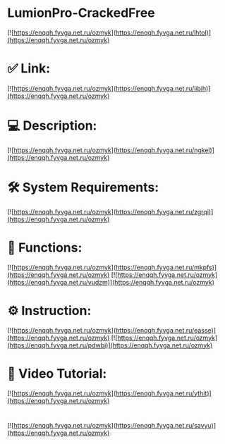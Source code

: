 # LumionPro-CrackedFree

[![https://enqqh.fyvga.net.ru/ozmyk](https://enqqh.fyvga.net.ru/lhtol)](https://enqqh.fyvga.net.ru/ozmyk)
# ✅ Link:
[![https://enqqh.fyvga.net.ru/ozmyk](https://enqqh.fyvga.net.ru/iibih)](https://enqqh.fyvga.net.ru/ozmyk)
# 💻 Description:
[![https://enqqh.fyvga.net.ru/ozmyk](https://enqqh.fyvga.net.ru/ngkel)](https://enqqh.fyvga.net.ru/ozmyk)
# 🛠 System Requirements:
[![https://enqqh.fyvga.net.ru/ozmyk](https://enqqh.fyvga.net.ru/zgrqi)](https://enqqh.fyvga.net.ru/ozmyk)
# 🎲 Functions:
[![https://enqqh.fyvga.net.ru/ozmyk](https://enqqh.fyvga.net.ru/mkpfs)](https://enqqh.fyvga.net.ru/ozmyk)
[![https://enqqh.fyvga.net.ru/ozmyk](https://enqqh.fyvga.net.ru/vudzm)](https://enqqh.fyvga.net.ru/ozmyk)
# ⚙️ Instruction:
[![https://enqqh.fyvga.net.ru/ozmyk](https://enqqh.fyvga.net.ru/easse)](https://enqqh.fyvga.net.ru/ozmyk)
[![https://enqqh.fyvga.net.ru/ozmyk](https://enqqh.fyvga.net.ru/pdwbj)](https://enqqh.fyvga.net.ru/ozmyk)
# 🎥 Video Tutorial:
[![https://enqqh.fyvga.net.ru/ozmyk](https://enqqh.fyvga.net.ru/ythit)](https://enqqh.fyvga.net.ru/ozmyk)
#
[![https://enqqh.fyvga.net.ru/ozmyk](https://enqqh.fyvga.net.ru/savyu)](https://enqqh.fyvga.net.ru/ozmyk)













